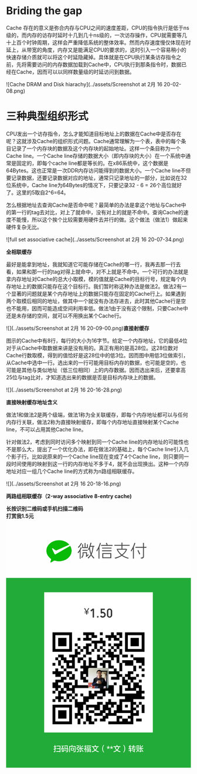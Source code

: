 # Briding the gap

Cache 存在的意义是弥合内存与CPU之间的速度差距，CPU的指令执行是低于ns级的，而内存的访存时延时十几到几十ns级的，一次访存操作，CPU就需要等几十上百个时钟周期，这样会严重降低系统的整体效率。然而内存速度慢仅体现在时延上，从带宽的角度，内存又是能满足CPU的要求的，这时引入一个容易稍小的快速存储介质就可以将这个时延隐藏掉。具体就是在CPU执行某条访存指令之前，先将需要访问的内存数据加载到Cache中，CPU执行到那条指令时，数据已经在Cache，因而可以以同样数量级的时延访问到数据。

![Cache DRAM and Disk hiarachy](../assets/Screenshot at 2月 16 20-02-08.png)

# 三种典型组织形式

CPU发出一个访存指令，怎么才能知道目标地址上的数据在Cache中是否存在呢？这就涉及Cache的组织形式问题。Cache通常理解为一个表，表中的每个条目记录了一个内存块的数据及这个内存块的起始地址。这样一个条目称为一个Cache line。一个Cache line存储的数据大小（即内存块的大小）在一个系统中通常是固定的，即每个cache line都是等长的。在x86系统中，这个数据是64Bytes。这也正常是一次DDR内存访问能得到的数据大小。一个Cache line不但要记录数据，还要记录数据对应的地址，通常只记录地址的一部分，比如说在32位系统中，Cache line为64Bytes的情况下，只要记录32 - 6 = 26个高位就好了。这里的5取自2^6=64。

怎么根据地址去查询Cache是否命中呢？最简单的办法是拿这个地址与Cache中的第一行的tag去对比，对上了就命中，没有对上的就是不命中。查询Cache的速度不能慢，所以这个挨个比较需要用硬件去并行的做。这个做法（做法1）做起来硬件复杂无比。



![full set associative cache](../assets/Screenshot at 2月 16 20-07-34.png)

**全相联缓存**

最好是能拿到地址，我就知道它可能存储在Cache的哪一行，我再去那一行去看，如果和那一行的tag对得上就命中，对不上就是不命中。一个可行的办法就是拿内存地址对Cache的总大小取模，模的值就是Cache的目标行号，规定每个内存地址上的数据只能存在这个目标行。我们暂时称这种办法是做法2。做法2有一个显著的问题就是某个内存地址上的数据只能存在固定的Cache行上。如果遇到两个取模后相同的地址，做其中一个就没有办法存进去，此时其他Cache行是空也不能用，因而可能造成空间利用率低。做法1由于没有这个限制，只要Cache中还是未存储的空间，就可以不用换出某个Cache行。

![](../assets/Screenshot at 2月 16 20-09-00.png)**直接射缓存**

图示的Cache中有8行，每行的大小为16字节。给定一个内存地址，它的最低4位对于从Cache中取数据来讲是没有用的。真正有用的是高28位。这28位数对Cache行数取模，得到的值恰好是这28位中的低3位。因而图中用低3位做索引，从Cache中选中一行。选出来的一行可能用目标内存的数据，也可能是空的，也可能是其他与类似地址（低三位相同）上的内存数据。因而选出来后，还要拿高25位与tag比对，才知道选出来的数据是否是目标内存块上的数据。

![](../assets/Screenshot at 2月 16 20-16-28.png)

**直接映射缓存地址含义**

做法1和做法2是两个级端，做法1称为全关联缓存，即每个内存地址都可以与任何内存行关联，做法2称为直接映射缓存，即每个内存地址直接映射某个Cache line，不可以占用其他Cache line。

针对做法2，考虑到同时访问多个映射到同一个Cache line的内存地址的可能性也不是那么大，提出了一个优化办法，即在做法2的基础上，每个Cache line引入几个影子行。比如说原来的一个Cache line现在变成了4个Cache line，则只要同一段时间使用的映射到这一行的内存地址不多于4，就不会出现换出。这种一个内存地址对应一组几个Cache line的方式称为n路组相联缓存。

![](../assets/Screenshot at 2月 16 20-18-16.png)

**两路组相联缓存（2-way associative 8-entry cache)**

**长按识别二维码或手机扫描二维码  
打赏我1.5元**  
![](../assets/mm_facetoface_collect_qrcode_1486597617608.png)

